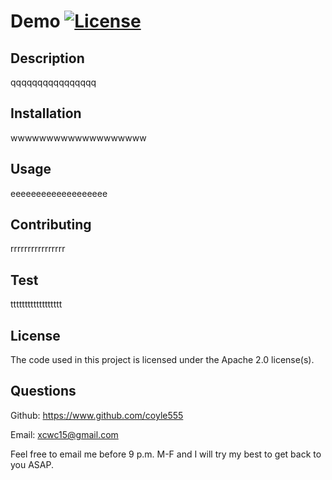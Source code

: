 # Demo                               [![License](https://img.shields.io/badge/License-Apache%202.0-blue.svg)](https://opensource.org/licenses/Apache-2.0)
  ## Description
  qqqqqqqqqqqqqqqq

  ## Installation
  wwwwwwwwwwwwwwwwwww

  ## Usage
  eeeeeeeeeeeeeeeeeee

  ## Contributing
  rrrrrrrrrrrrrrrr

  ## Test
  tttttttttttttttttt

  ## License
  The code used in this project is licensed under the Apache 2.0 license(s).

  ## Questions
  Github: https://www.github.com/coyle555

  Email: xcwc15@gmail.com

  Feel free to email me before 9 p.m. M-F and I will try my best to get back to you ASAP.
